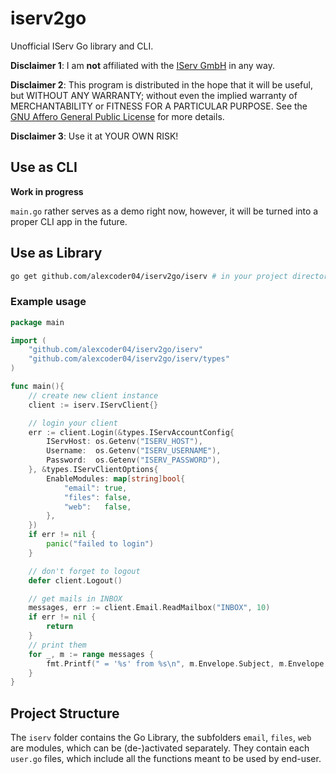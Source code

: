 
# iserv2go

Unofficial IServ Go library and CLI.

**Disclaimer 1**: I am **not** affiliated with the [IServ GmbH](https://iserv.eu/) in any way.

**Disclaimer 2**: This program is distributed in the hope that it will be useful, but WITHOUT ANY WARRANTY; without even the implied warranty of MERCHANTABILITY or FITNESS FOR A PARTICULAR PURPOSE. See the [GNU Affero General Public License](./LICENSE) for more details.

**Disclaimer 3**: Use it at YOUR OWN RISK!

## Use as CLI

**Work in progress**

`main.go` rather serves as a demo right now, however, it will be turned into a proper CLI app in the future.

## Use as Library

```sh
go get github.com/alexcoder04/iserv2go/iserv # in your project directory
```

### Example usage

```go
package main

import (
    "github.com/alexcoder04/iserv2go/iserv"
    "github.com/alexcoder04/iserv2go/iserv/types"
)

func main(){
    // create new client instance
    client := iserv.IServClient{}

    // login your client
    err := client.Login(&types.IServAccountConfig{
		IServHost: os.Getenv("ISERV_HOST"),
		Username:  os.Getenv("ISERV_USERNAME"),
		Password:  os.Getenv("ISERV_PASSWORD"),
	}, &types.IServClientOptions{
		EnableModules: map[string]bool{
			"email": true,
			"files": false,
			"web":   false,
		},
	})
    if err != nil {
        panic("failed to login")
    }

    // don't forget to logout
    defer client.Logout()

    // get mails in INBOX
    messages, err := client.Email.ReadMailbox("INBOX", 10)
    if err != nil {
        return
    }
    // print them
    for _, m := range messages {
        fmt.Printf(" = '%s' from %s\n", m.Envelope.Subject, m.Envelope.Sender[0].Address())
    }
}
```

## Project Structure

The `iserv` folder contains the Go Library, the subfolders `email`, `files`, `web` are modules, which can be (de-)activated separately.
They contain each `user.go` files, which include all the functions meant to be used by end-user.
